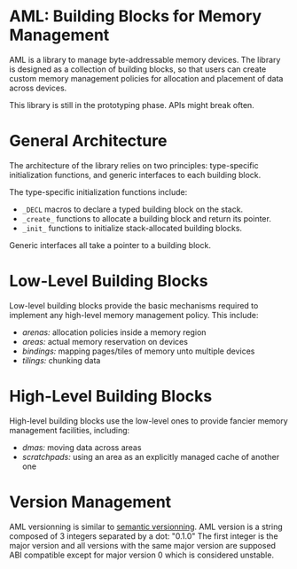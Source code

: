 AML: Building Blocks for Memory Management
=========================================

AML is a library to manage byte-addressable memory devices. The library
is designed as a collection of building blocks, so that users can create custom
memory management policies for allocation and placement of data across devices.

This library is still in the prototyping phase. APIs might break often.

# General Architecture

The architecture of the library relies on two principles: type-specific
initialization functions, and generic interfaces to each building block.

The type-specific initialization functions include:
  - `_DECL` macros to declare a typed building block on the stack.
  - `_create_` functions to allocate a building block and return its pointer.
  - `_init_` functions to initialize stack-allocated building blocks.

Generic interfaces all take a pointer to a building block.

# Low-Level Building Blocks

Low-level building blocks provide the basic mechanisms required to implement
any high-level memory management policy. This include:
  - *arenas:* allocation policies inside a memory region
  - *areas:* actual memory reservation on devices
  - *bindings:* mapping pages/tiles of memory unto multiple devices
  - *tilings:* chunking data

# High-Level Building Blocks

High-level building blocks use the low-level ones to provide fancier memory
management facilities, including:
  - *dmas:* moving data across areas
  - *scratchpads:* using an area as an explicitly managed cache of another one

# Version Management
AML versionning is similar to [semantic versionning](https://semver.org/).
AML version is a string composed of 3 integers separated by a dot: "0.1.0"
The first integer is the major version and all versions with the same
major version are supposed ABI compatible except for major version 0 which is
considered unstable.

